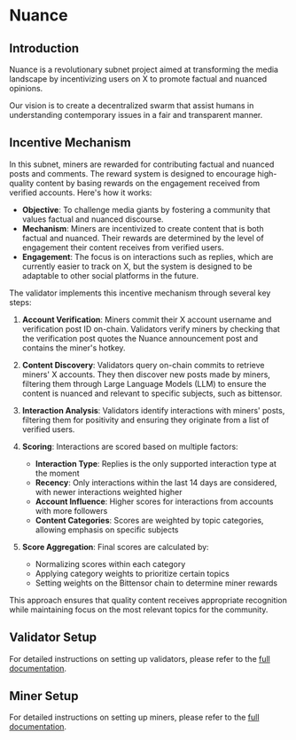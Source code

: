 # Nuance

## Introduction

Nuance is a revolutionary subnet project aimed at transforming the media landscape by incentivizing users on X to promote factual and nuanced opinions.

Our vision is to create a decentralized swarm that assist humans in understanding contemporary issues in a fair and transparent manner.

## Incentive Mechanism

In this subnet, miners are rewarded for contributing factual and nuanced posts and comments. The reward system is designed to encourage high-quality content by basing rewards on the engagement received from verified accounts. Here's how it works:

- **Objective**: To challenge media giants by fostering a community that values factual and nuanced discourse.
- **Mechanism**: Miners are incentivized to create content that is both factual and nuanced. Their rewards are determined by the level of engagement their content receives from verified users.
- **Engagement**: The focus is on interactions such as replies, which are currently easier to track on X, but the system is designed to be adaptable to other social platforms in the future.

The validator implements this incentive mechanism through several key steps:

1. **Account Verification**: Miners commit their X account username and verification post ID on-chain. Validators verify miners by checking that the verification post quotes the Nuance announcement post and contains the miner's hotkey.

2. **Content Discovery**: Validators query on-chain commits to retrieve miners' X accounts. They then discover new posts made by miners, filtering them through Large Language Models (LLM) to ensure the content is nuanced and relevant to specific subjects, such as bittensor.

3. **Interaction Analysis**: Validators identify interactions with miners' posts, filtering them for positivity and ensuring they originate from a list of verified users.

4. **Scoring**: Interactions are scored based on multiple factors:
   - **Interaction Type**: Replies is the only supported interaction type at the moment
   - **Recency**: Only interactions within the last 14 days are considered, with newer interactions weighted higher
   - **Account Influence**: Higher scores for interactions from accounts with more followers
   - **Content Categories**: Scores are weighted by topic categories, allowing emphasis on specific subjects

5. **Score Aggregation**: Final scores are calculated by:
   - Normalizing scores within each category
   - Applying category weights to prioritize certain topics
   - Setting weights on the Bittensor chain to determine miner rewards

This approach ensures that quality content receives appropriate recognition while maintaining focus on the most relevant topics for the community.

## Validator Setup

For detailed instructions on setting up validators, please refer to the [full documentation](docs/validators.md).

## Miner Setup

For detailed instructions on setting up miners, please refer to the [full documentation](docs/miners.md).